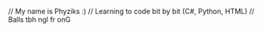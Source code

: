 // My name is Phyziks :)
// Learning to code bit by bit (C#, Python, HTML)
// Balls tbh ngl fr onG

